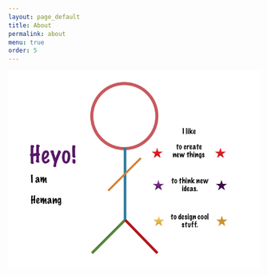 ```yaml
---
layout: page_default
title: About
permalink: about
menu: true
order: 5
---
```


<div class="container">
<div class="row">
<div class="col-md-offset-4 col-md-4 center center-block">
<img class="responsive-img center center-block" src="images/13.png">
</div>
</div>
</div>

